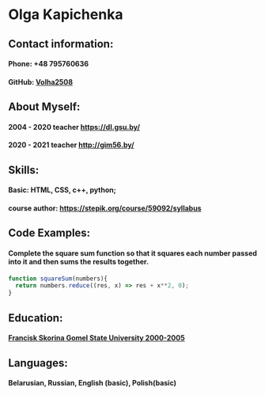# Olga Kapichenka

## Contact information:
#### Phone: +48 795760636
#### GitHub: [Volha2508](https://github.com/Volha2508)

## About Myself:
#### 2004 - 2020 teacher https://dl.gsu.by/
#### 2020 - 2021 teacher http://gim56.by/

## Skills:
#### Basic: HTML, CSS, c++, python;
#### course author: https://stepik.org/course/59092/syllabus

## Code Examples:
#### Complete the square sum function so that it squares each number passed into it and then sums the results together.
```javascript
function squareSum(numbers){
  return numbers.reduce((res, x) => res + x**2, 0);
}
```
## Education:
#### [Francisk Skorina Gomel State University 2000-2005](https://www.gsu.by/en/university) 

## Languages:
####  Belarusian, Russian, English (basic), Polish(basic)
